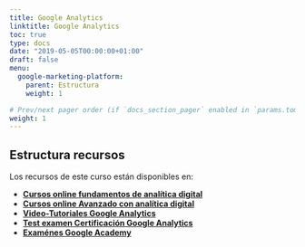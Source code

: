 ```yaml
---
title: Google Analytics
linktitle: Google Analytics
toc: true
type: docs
date: "2019-05-05T00:00:00+01:00"
draft: false
menu:
  google-marketing-platform:
    parent: Estructura
    weight: 1

# Prev/next pager order (if `docs_section_pager` enabled in `params.toml`)
weight: 1
---
```


## Estructura recursos

Los recursos de este curso están disponibles en:

* **[Cursos online fundamentos de analítica digital](https://www.udemy.com/course/intro-administrador-etiquetas-tag-manager-y-analisis-web/)**
* **[Cursos online Avanzado con analítica digital](http://bit.ly/2k5DQR8)**
* **[Video-Tutoriales Google Analytics](https://www.youtube.com/playlist?list=PLzxNDhvkuNyKk0HC7UbL6bYeNRB4M35PQ)**
* **[Test examen Certificación Google Analytics](/buscas-las-respuestas-del-examen-de-google-analytics/)**
* **[Examénes Google Academy](https://analytics.google.com/analytics/academy/)**
